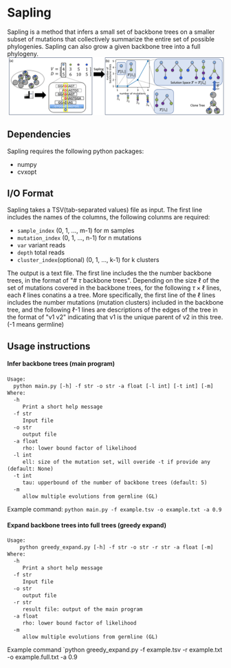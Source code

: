 # Sapling

Sapling is a method that infers a small set of backbone trees on a smaller subset of mutations that collectively summarize the entire set of possible phylogenies.
Sapling can also grow a given backbone tree into a full phylogeny.
![fig1](Figure1.png)

## Dependencies

Sapling requires the following python packages:
* numpy
* cvxopt

## I/O Format

Sapling takes a TSV(tab-separated values) file as input.
The first line includes the names of the columns, the following colunms are required:
- `sample_index` (0, 1, ..., m-1) for m samples
- `mutation_index` (0, 1, ..., n-1) for n mutations
- `var` variant reads
- `depth` total reads 
- `cluster_index`(optional) (0, 1, ..., k-1) for k clusters

The output is a text file.
The first line includes the the number backbone trees, in the format of "# $\tau$ backbone trees". Depending on the size $\ell$ of the set of mutations covered in the backbone trees, for the following $\tau \times \ell$ lines, each $\ell$ lines conatins a 
a tree.
More specifically, the first line of the $\ell$ lines includes the number mutations (mutation clusters) included in the backbone tree, and the following $\ell$-1 lines are descriptions of the edges of the tree in the format of "v1 v2" indicating that v1 is the unique parent of v2 in this tree. (-1 means germline)

## Usage instructions

#### Infer backbone trees (main program)

    Usage:
      python main.py [-h] -f str -o str -a float [-l int] [-t int] [-m]
    Where:
      -h
         Print a short help message
      -f str
         Input file
      -o str
         output file
      -a float
         rho: lower bound factor of likelihood
      -l int
         ell: size of the mutation set, will overide -t if provide any (default: None)
      -t int
         tau: upperbound of the number of backbone trees (default: 5)
      -m
         allow multiple evolutions from germline (GL)

Example command:
`python main.py -f example.tsv -o example.txt -a 0.9`


#### Expand backbone trees into full trees (greedy expand)

    Usage:
        python greedy_expand.py [-h] -f str -o str -r str -a float [-m]
    Where:
      -h
         Print a short help message
      -f str
         Input file
      -o str
         output file
      -r str
         result file: output of the main program
      -a float
         rho: lower bound factor of likelihood
      -m
         allow multiple evolutions from germline (GL)

Example command
`python greedy_expand.py -f example.tsv -r example.txt -o example.full.txt -a 0.9